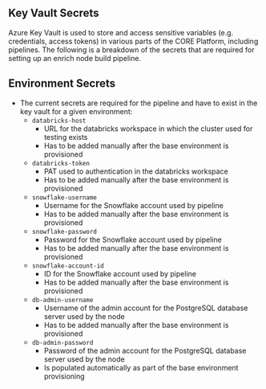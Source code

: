 ## Key Vault Secrets
Azure Key Vault is used to store and access sensitive variables (e.g. credentials, access tokens) in various parts of the CORE Platform, including pipelines. The following is a breakdown of the secrets that are required for setting up an enrich node build pipeline.

## Environment Secrets
* The current secrets are required for the pipeline and have to exist in the key vault for a given environment: 
    - `databricks-host` 
        - URL for the databricks workspace in which the cluster used for testing exists
        - Has to be added manually after the base environment is provisioned
    - `databricks-token`
        - PAT used to authentication in the databricks workspace
        - Has to be added manually after the base environment is provisioned
    - `snowflake-username`
        - Username for the Snowflake account used by pipeline
        - Has to be added manually after the base environment is provisioned
    - `snowflake-password`
        - Password for the Snowflake account used by pipeline
        - Has to be added manually after the base environment is provisioned
    - `snowflake-account-id`
        - ID for the Snowflake account used by pipeline
        - Has to be added manually after the base environment is provisioned
    - `db-admin-username`
        - Username of the admin account for the PostgreSQL database server used by the node
        - Has to be added manually after the base environment is provisioned
    - `db-admin-password`
        - Password of the admin account for the PostgreSQL database server used by the node
        - Is populated automatically as part of the base environment provisioning